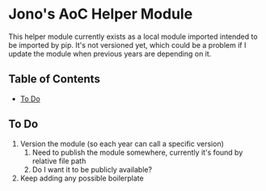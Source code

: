# Jono's AoC Helper Module <!-- omit in toc -->

This helper module currently exists as a local module imported intended to be imported by pip. It's not versioned yet, which could be a problem if I update the module when previous years are depending on it.

## Table of Contents <!-- omit in toc -->

- [To Do](#to-do)

## To Do

1. Version the module (so each year can call a specific version)
   1. Need to publish the module somewhere, currently it's found by relative file path
   2. Do I want it to be publicly available?
2. Keep adding any possible boilerplate
